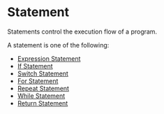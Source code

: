 # Statement

Statements control the execution flow of a program.

A statement is one of the following:
- [Expression Statement](/spec/grammar/statements/expression-statement.html)
- [If Statement](/spec/grammar/statements/if-statement.html)
- [Switch Statement](/spec/grammar/statements/switch-statement.html)
- [For Statement](/spec/grammar/statements/for-statement.html)
- [Repeat Statement](/spec/grammar/statements/repeat-statement.html)
- [While Statement](/spec/grammar/statements/while-statement.html)
- [Return Statement](/spec/grammar/statements/return-statement.html)
